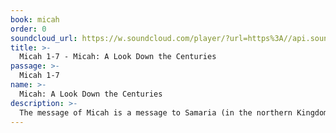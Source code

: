 ```yaml
---
book: micah
order: 0
soundcloud_url: https://w.soundcloud.com/player/?url=https%3A//api.soundcloud.com/tracks/
title: >-
  Micah 1-7 - Micah: A Look Down the Centuries
passage: >-
  Micah 1-7
name: >-
  Micah: A Look Down the Centuries
description: >-
  The message of Micah is a message to Samaria (in the northern Kingdom of Israel) and Jerusalem (in the southern Kingdom of Judea). It is a message to the major cities of the world. He addresses the corruption of the spiritual, political and business leaders of the city. Listen!
---
```


